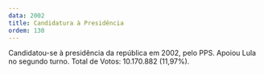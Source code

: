 ```yaml
---
data: 2002
title: Candidatura à Presidência
ordem: 130
---
```

Candidatou-se à presidência da república em 2002, pelo PPS. Apoiou Lula no segundo turno. Total de Votos: 10.170.882 (11,97%).
